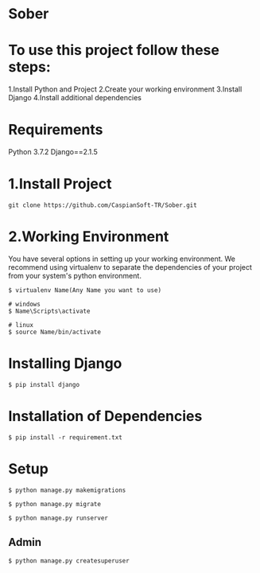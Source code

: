 # Sober

# To use this project follow these steps:
1.Install Python and Project
2.Create your working environment
3.Install Django
4.Install additional dependencies

# Requirements
Python 3.7.2
Django==2.1.5
# 1.Install Project
```
git clone https://github.com/CaspianSoft-TR/Sober.git
```

# 2.Working Environment
You have several options in setting up your working environment. We recommend using virtualenv to separate the dependencies of your project from your system's python environment.
```
$ virtualenv Name(Any Name you want to use)
```
```
# windows
$ Name\Scripts\activate

# linux
$ source Name/bin/activate
```


# Installing Django
```
$ pip install django
```
# Installation of Dependencies
```
$ pip install -r requirement.txt
```

# Setup
```
$ python manage.py makemigrations

$ python manage.py migrate

$ python manage.py runserver

```

## Admin
```
$ python manage.py createsuperuser

```
 
